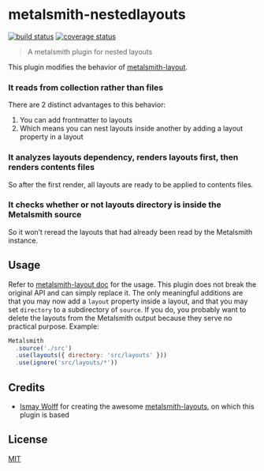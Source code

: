 # metalsmith-nestedlayouts

[![build status][build-badge]][build-url]
[![coverage status][coverage-badge]][coverage-url]

> A metalsmith plugin for nested layouts

This plugin modifies the behavior of [metalsmith-layout](https://github.com/ismay/metalsmith-layouts).

### It reads from collection rather than files

There are 2 distinct advantages to this behavior:
1. You can add frontmatter to layouts
2. Which means you can nest layouts inside another by adding a layout property in a layout

### It analyzes layouts dependency, renders layouts first, then renders contents files

So after the first render, all layouts are ready to be applied to contents files.

### It checks whether or not layouts directory is inside the Metalsmith source

So it won’t reread the layouts that had already been read by the Metalsmith instance.

## Usage

Refer to [metalsmith-layout doc](https://github.com/ismay/metalsmith-layouts#metalsmith-layouts) for the usage. This plugin does not break the original API and can simply replace it. The only meaningful additions are that you may now add a `layout` property inside a layout, and that you may set `directory` to a subdirectory of `source`. If you do, you probably want to delete the layouts from the Metalsmith output because they serve no practical purpose. Example:

```javascript
Metalsmith
  .source('./src')
  .use(layouts({ directory: 'src/layouts' }))
  .use(ignore('src/layouts/*'))
```

## Credits

* [Ismay Wolff](https://github.com/ismay) for creating the awesome [metalsmith-layouts](https://github.com/ismay/metalsmith-layouts), on which this plugin is based

## License

[MIT](https://yucho.mit-license.org/)

[build-badge]: https://travis-ci.org/yucho/metalsmith-nestedlayouts.svg
[build-url]: https://travis-ci.org/yucho/metalsmith-nestedlayouts
[coverage-badge]: https://coveralls.io/repos/github/yucho/metalsmith-nestedlayouts/badge.svg
[coverage-url]: https://coveralls.io/github/yucho/metalsmith-nestedlayouts
